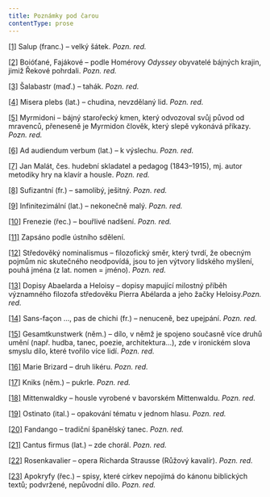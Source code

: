 ```yaml
---
title: Poznámky pod čarou
contentType: prose
---
```


<section>

[\[1\]](./resources/undefined) Salup (franc.) – velký šátek. _Pozn. red._

[\[2\]](./resources/undefined) Boióťané, Fajákové – podle Homérovy _Odyssey_ obyvatelé bájných krajin, jimiž Řekové pohrdali. _Pozn. red._

[\[3\]](./resources/undefined) Šalabastr (maď.) – tahák. _Pozn. red._

[\[4\]](./resources/undefined) Misera plebs (lat.) – chudina, nevzdělaný lid. _Pozn. red._

[\[5\]](./resources/undefined) Myrmidoni – bájný starořecký kmen, který odvozoval svůj původ od mravenců, přeneseně je Myrmidon člověk, který slepě vykonává příkazy. _Pozn. red._

[\[6\]](./resources/undefined) Ad audiendum verbum (lat.) – k výslechu. _Pozn. red._

[\[7\]](./resources/undefined) Jan Malát, čes. hudební skladatel a pedagog (1843–1915), mj. autor metodiky hry na klavír a housle. _Pozn. red._

[\[8\]](./resources/undefined) Sufizantní (fr.) – samolibý, ješitný. _Pozn. red._

[\[9\]](./resources/undefined) Infinitezimální (lat.) – nekonečně malý. _Pozn. red._

[\[10\]](./resources/undefined) Frenezie (řec.) – bouřlivé nadšení. _Pozn. red._

[\[11\]](./resources/undefined) Zapsáno podle ústního sdělení.

[\[12\]](./resources/undefined) Středověký nominalismus – filozofický směr, který tvrdí, že obecným pojmům nic skutečného neodpovídá, jsou to jen výtvory lidského myšlení, pouhá jména (z lat. nomen = jméno). _Pozn. red._

[\[13\]](./resources/undefined) Dopisy Abaelarda a Heloisy – dopisy mapující milostný příběh významného filozofa středověku Pierra Abélarda a jeho žačky Heloisy._Pozn. red._

[\[14\]](./resources/undefined) Sans-façon …, pas de chichi (fr.) – nenuceně, bez upejpání. _Pozn. red._

[\[15\]](./resources/undefined) Gesamtkunstwerk (něm.) – dílo, v němž je spojeno současně více druhů umění (např. hudba, tanec, poezie, architektura…), zde v ironickém slova smyslu dílo, které tvořilo více lidí. _Pozn. red._

[\[16\]](./resources/undefined) Marie Brizard – druh likéru. _Pozn. red._

[\[17\]](./resources/undefined) Kniks (něm.) – pukrle. _Pozn. red._

[\[18\]](./resources/undefined) Mittenwaldky – housle vyrobené v bavorském Mittenwaldu. _Pozn. red._

[\[19\]](./resources/undefined) Ostinato (ital.) – opakování tématu v jednom hlasu. _Pozn. red._

[\[20\]](./resources/undefined) Fandango – tradiční španělský tanec. _Pozn. red._

[\[21\]](./resources/undefined) Cantus firmus (lat.) – zde chorál. _Pozn. red._

[\[22\]](./resources/undefined) Rosenkavalier – opera Richarda Strausse (Růžový kavalír). _Pozn. red._

[\[23\]](./resources/undefined) Apokryfy (řec.) – spisy, které církev nepojímá do kánonu biblických textů; podvržené, nepůvodní dílo. _Pozn. red._

</section>
